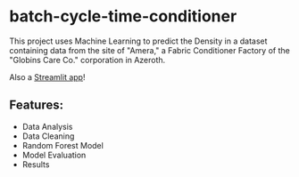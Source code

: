 # batch-cycle-time-conditioner
This project uses Machine Learning to predict the Density in a dataset containing data from the site of "Amera," a Fabric Conditioner Factory of the "Globins Care Co." corporation in Azeroth.

Also a [Streamlit app](https://batch-cycle-time-conditioner.streamlit.app)!

## Features:

- Data Analysis
- Data Cleaning
- Random Forest Model
- Model Evaluation
- Results
